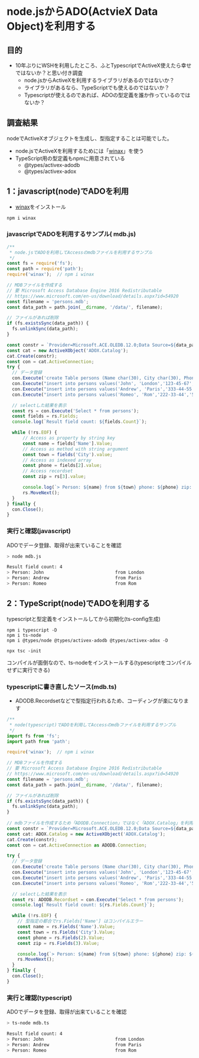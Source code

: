 # node.jsからADO(ActvieX Data Object)を利用する

## 目的

* 10年ぶりにWSHを利用したところ、ふとTypescriptでActiveX使えたら幸せではないか？と思い付き調査
  * node.jsからActiveXを利用するライブラリがあるのではないか？
  * ライブラリがあるなら、TypeScriptでも使えるのではないか？
  * Typescriptが使えるのであれば、ADOの型定義を誰か作っているのではないか？

## 調査結果

nodeでActiveXオブジェクトを生成し、型指定することは可能でした。

* node.jsでActiveXを利用するためには「[winax](https://www.npmjs.com/package/winax)」を使う
* TypeScript用の型定義もnpmに用意されている
  * @types/activex-adodb
  * @types/activex-adox


## 1：javascript(node)でADOを利用

* [winax](https://www.npmjs.com/package/winax)をインストール
```bash
npm i winax
```


### javascriptでADOを利用するサンプル(  mdb.js)

```javascript
/**
 * node.jsでADOを利用してAccessのmdbファイルを利用するサンプル
 */
const fs = require('fs');
const path = require('path'); 
require('winax');  // npm i winax

// MDBファイルを作成する
// 要 Microsoft Access Database Engine 2016 Redistributable
// https://www.microsoft.com/en-us/download/details.aspx?id=54920
const filename = 'persons.mdb';
const data_path = path.join(__dirname, '/data/', filename);

// ファイルがあれば削除
if (fs.existsSync(data_path)) {
  fs.unlinkSync(data_path);
}

const constr = `Provider=Microsoft.ACE.OLEDB.12.0;Data Source=${data_path}`;
const cat = new ActiveXObject('ADOX.Catalog');
cat.Create(constr);
const con = cat.ActiveConnection;
try {
  // データ登録
  con.Execute('create Table persons (Name char(30), City char(30), Phone char(20), Zip decimal(5))');
  con.Execute("insert into persons values('John', 'London','123-45-67','14589')");
  con.Execute("insert into persons values('Andrew', 'Paris','333-44-55','38215')");
  con.Execute("insert into persons values('Romeo', 'Rom','222-33-44','54323')");

  // selectした結果を表示
  const rs = con.Execute('Select * from persons'); 
  const fields = rs.Fields;
  console.log(`Result field count: ${fields.Count}`);

  while (!rs.EOF) {
      // Access as property by string key
      const name = fields['Name'].Value;  
      // Access as method with string argument
      const town = fields('City').value;
      // Access as indexed array
      const phone = fields[2].value;
      // Access recordset
      const zip = rs[3].value;    

      console.log(`> Person: ${name} from ${town} phone: ${phone} zip: ${zip} `);
      rs.MoveNext();
  }
} finally {
  con.Close();
}
```

### 実行と確認(javascript)

  ADOでデータ登録、取得が出来ていることを確認

```bash
> node mdb.js

Result field count: 4
> Person: John                           from London                         phone: 123-45-67            zip: 14589
> Person: Andrew                         from Paris                          phone: 333-44-55            zip: 38215
> Person: Romeo                          from Rom                            phone: 222-33-44            zip: 54323
```

## 2：TypeScript(node)でADOを利用する

typescriptと型定義をインストールしてから初期化(ts-config生成)
```
npm i typescript -D
npm i ts-node
npm i @types/node @types/activex-adodb @types/activex-adox -D

npx tsc -init
```
  コンパイルが面倒なので、ts-nodeをインストールする(typescriptをコンパイルせずに実行できる)

### typescriptに書き直したソース(mdb.ts)

* ADODB.Recordsetなどで型指定行われるため、コーディングが楽になります

```typescript
/**
 * node(typescript)でADOを利用してAccessのmdbファイルを利用するサンプル
 */
import fs from 'fs';
import path from 'path';

require('winax');  // npm i winax

// MDBファイルを作成する
// 要 Microsoft Access Database Engine 2016 Redistributable
// https://www.microsoft.com/en-us/download/details.aspx?id=54920
const filename = 'persons.mdb';
const data_path = path.join(__dirname, '/data/', filename);

// ファイルがあれば削除
if (fs.existsSync(data_path)) {
  fs.unlinkSync(data_path);
}
 
// mdbファイルを作成するため「ADODB.Connection」ではなく「ADOX.Catalog」を利用する
const constr = `Provider=Microsoft.ACE.OLEDB.12.0;Data Source=${data_path}`;
const cat: ADOX.Catalog = new ActiveXObject('ADOX.Catalog');
cat.Create(constr);
const con = cat.ActiveConnection as ADODB.Connection;

try {
  // データ登録
  con.Execute('create Table persons (Name char(30), City char(30), Phone char(20), Zip decimal(5))');
  con.Execute("insert into persons values('John', 'London','123-45-67','14589')");
  con.Execute("insert into persons values('Andrew', 'Paris','333-44-55','38215')");
  con.Execute("insert into persons values('Romeo', 'Rom','222-33-44','54323')");

  // selectした結果を表示
  const rs: ADODB.Recordset = con.Execute('Select * from persons'); 
  console.log(`Result field count: ${rs.Fields.Count}`);

  while (!rs.EOF) {
    // 型指定の都合でrs.Fields['Name'] はコンパイルエラー
    const name = rs.Fields('Name').Value;  
    const town = rs.Fields('City').Value;
    const phone = rs.Fields(2).Value;
    const zip = rs.Fields(3).Value;    

    console.log(`> Person: ${name} from ${town} phone: ${phone} zip: ${zip} `);
    rs.MoveNext();
  }
} finally {
  con.Close();
}
```


### 実行と確認(typescript)

  ADOでデータを登録、取得が出来ていることを確認

```bash
> ts-node mdb.ts

Result field count: 4
> Person: John                           from London                         phone: 123-45-67            zip: 14589
> Person: Andrew                         from Paris                          phone: 333-44-55            zip: 38215
> Person: Romeo                          from Rom                            phone: 222-33-44            zip: 54323
```
